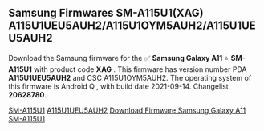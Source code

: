 <h2>Samsung Firmwares SM-A115U1(XAG) A115U1UEU5AUH2/A115U1OYM5AUH2/A115U1UEU5AUH2</h2>
Download the Samsung firmware for the ✅ <strong>Samsung Galaxy A11 </strong> ⭐ <strong>SM-A115U1</strong> with product code <strong>XAG</strong> . This firmware has version number PDA <strong>A115U1UEU5AUH2</strong> and CSC A115U1OYM5AUH2. The operating system of this firmware is Android Q , with build date 2021-09-14. Changelist <strong>20628780</strong>.


[SM-A115U1](https://samfirm.shop/samsung/model/SM-A115U1)
[A115U1UEU5AUH2](https://samfirm.shop/samsung/pda/A115U1UEU5AUH2)
[Download Firmware Samsung Galaxy A11 SM-A115U1](https://samfirm.shop/samsung/firmware/455621)
